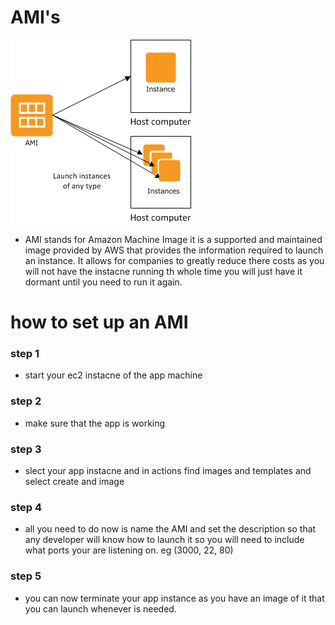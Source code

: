 # AMI's
![Alt text](Images/AMI.png)

- AMI stands for Amazon Machine Image it is a supported and maintained image provided by AWS that provides the information required to launch an instance. It allows for companies to greatly reduce there costs as you will not have the instacne running th whole time you will just have it dormant until you need to run it again. 

# how to set up an AMI
### step 1 
- start your ec2 instacne of the app machine 
### step 2
- make sure that the app is working 
### step 3
- slect your app instacne and in actions find images and templates and select create and image 
### step 4
- all you need to do now is name the AMI and set the description so that any developer will know how to launch it so you will need to include what ports your are listening on. eg (3000, 22, 80)
### step 5
- you can now terminate your app instance as you have an image of it that you can launch whenever is needed. 